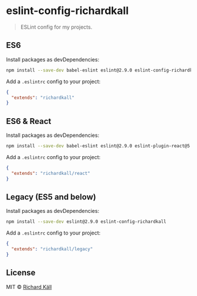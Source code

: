 # eslint-config-richardkall

> ESLint config for my projects.

## ES6

Install packages as devDependencies:

```bash
npm install --save-dev babel-eslint eslint@2.9.0 eslint-config-richardkall
```

Add a `.eslintrc` config to your project:

```json
{
  "extends": "richardkall"
}
```

## ES6 & React

Install packages as devDependencies:

```bash
npm install --save-dev babel-eslint eslint@2.9.0 eslint-plugin-react@5.0.1 eslint-config-richardkall
```

Add a `.eslintrc` config to your project:

```json
{
  "extends": "richardkall/react"
}
```

## Legacy (ES5 and below)

Install packages as devDependencies:

```bash
npm install --save-dev eslint@2.9.0 eslint-config-richardkall
```

Add a `.eslintrc` config to your project:

```json
{
  "extends": "richardkall/legacy"
}
```

## License

MIT &copy; [Richard Käll](http://richardkall.se)
